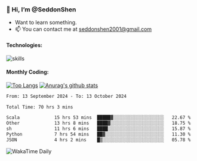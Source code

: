 ### 👋 Hi, I’m @SeddonShen
- Want to learn something.
- 📫 You can contact me at seddonshen2001@gmail.com

#### Technologies:

![skills](https://skillicons.dev/icons?i=scala,js,html,css,bootstrap,jquery,c,cpp,cloudflare,django,docker,flask,git,github,githubactions,linux,latex,mysql,nodejs,ps,php,pr,py,raspberrypi,redis,unreal,v,vscode,vue,bash)

#### Monthly Coding:
[![Top Langs](https://github-readme-stats.vercel.app/api/top-langs?username=seddonshen&show_icons=true&locale=en&layout=compact&hide=html&langs_count=8)](https://github.com/SeddonShen/)
[![Anurag's github stats](https://github-readme-stats.vercel.app/api?username=SeddonShen&count_private=true&show_icons=true)](https://github.com/anuraghazra/github-readme-stats)
<!--START_SECTION:waka-->

```txt
From: 13 September 2024 - To: 13 October 2024

Total Time: 70 hrs 3 mins

Scala             15 hrs 53 mins  █████▓░░░░░░░░░░░░░░░░░░░   22.67 %
Other             13 hrs 8 mins   ████▓░░░░░░░░░░░░░░░░░░░░   18.75 %
sh                11 hrs 6 mins   ████░░░░░░░░░░░░░░░░░░░░░   15.87 %
Python            7 hrs 54 mins   ██▓░░░░░░░░░░░░░░░░░░░░░░   11.30 %
JSON              4 hrs 2 mins    █▒░░░░░░░░░░░░░░░░░░░░░░░   05.78 %
```

<!--END_SECTION:waka-->

![WakaTime Daily](https://wakatime.com/share/@seddon2001/61a7e342-5f12-4fea-bf92-1fac161e97d6.svg)
<!---
SeddonShen/SeddonShen is a ✨ special ✨ repository because its `README.md` (this file) appears on your GitHub profile.
You can click the Preview link to take a look at your changes.
--->
